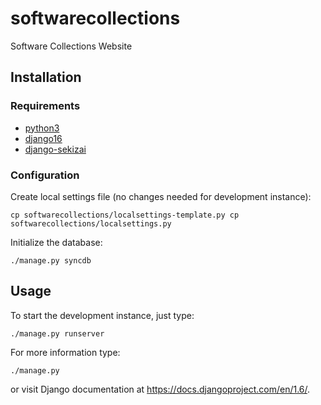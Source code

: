 softwarecollections
===================

Software Collections Website

Installation
------------

### Requirements

* [python3](http://python.org/download/releases/3.0/)
* [django16](https://www.djangoproject.com/download/)
* [django-sekizai](https://pypi.python.org/pypi/django-sekizai/0.7)

### Configuration

Create local settings file (no changes needed for development instance):

    cp softwarecollections/localsettings-template.py cp softwarecollections/localsettings.py

Initialize the database:

    ./manage.py syncdb

Usage
-----

To start the development instance, just type:

    ./manage.py runserver

For more information type:

    ./manage.py

or visit Django documentation at https://docs.djangoproject.com/en/1.6/.
